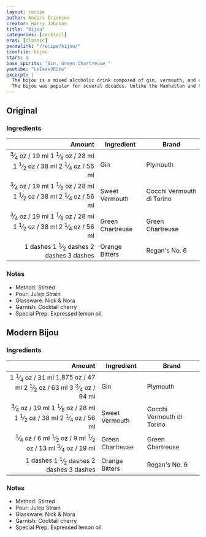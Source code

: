 ```yaml
---
layout: recipe
author: Anders Erickson
creator: Harry Johnson
title: "Bijou"
categories: [cocktail]
eras: [classic]
permalink: "/recipe/bijou/"
iconfile: bijou
stars: 4
base_spirits: "Gin, Green Chartreuse "
youtube: "LeIeaxJR2kw"
excerpt: |
  The bijou is a mixed alcoholic drink composed of gin, vermouth, and chartreuse. This cocktail was invented by Harry Johnson, "the father of professional bartending", who called it bijou because it combined the colors of three jewels, gin for diamond, vermouth for ruby, and chartreuse for emerald. An original-style bijou is made stirred with ice as Johnson's 1900 New and Improved Bartender Manual states "mix well with a spoon and serve." This recipe is also one of the oldest in the manual, dating back to the 1890s.<br><br>
  The bijou was popular for several decades. Unlike the Manhattan and the martini, however, the bijou disappeared after Prohibition. It was rediscovered by "the King of Cocktails" Dale DeGroff in the 1980s, when he stumbled upon the recipe in Johnson's book. While the original cocktail had equal parts of the three ingredients, DeGroff tripled the ratio of gin to vermouth and chartreuse to soften the taste profile. Eventually, his recipe became the standard.
---
```


## Original

### Ingredients

|  Amount | Ingredient       | Brand                     |
| ------: | ---------------- | ------------------------- |
| <span class="onex active"> <sup>3</sup>&frasl;<sub>4</sub> oz  / 19 ml</span> <span class="onehalfx">1 <sup>1</sup>&frasl;<sub>8</sub> oz  / 28 ml</span> <span class="twox">1 <sup>1</sup>&frasl;<sub>2</sub> oz  / 38 ml</span> <span class="threex">2 <sup>1</sup>&frasl;<sub>4</sub> oz  / 56 ml</span>| Gin              | Plymouth                  |
| <span class="onex active"> <sup>3</sup>&frasl;<sub>4</sub> oz  / 19 ml</span> <span class="onehalfx">1 <sup>1</sup>&frasl;<sub>8</sub> oz  / 28 ml</span> <span class="twox">1 <sup>1</sup>&frasl;<sub>2</sub> oz  / 38 ml</span> <span class="threex">2 <sup>1</sup>&frasl;<sub>4</sub> oz  / 56 ml</span>| Sweet Vermouth   | Cocchi Vermouth di Torino |
| <span class="onex active"> <sup>3</sup>&frasl;<sub>4</sub> oz  / 19 ml</span> <span class="onehalfx">1 <sup>1</sup>&frasl;<sub>8</sub> oz  / 28 ml</span> <span class="twox">1 <sup>1</sup>&frasl;<sub>2</sub> oz  / 38 ml</span> <span class="threex">2 <sup>1</sup>&frasl;<sub>4</sub> oz  / 56 ml</span>| Green Chartreuse | Green Chartreuse          |
|  <span class="onex active">1 dashes</span> <span class="onehalfx">1 <sup>1</sup>&frasl;<sub>2</sub> dashes</span> <span class="twox">2 dashes</span> <span class="threex">3 dashes</span>| Orange Bitters   | Regan's No. 6             |

### Notes

- Method: Stirred
- Pour: Julep Strain
- Glassware: Nick & Nora
- Garnish: Cocktail cherry
- Special Prep: Expressed lemon oil.

## Modern Bijou

### Ingredients

|  Amount | Ingredient       | Brand                     |
| ------: | ---------------- | ------------------------- |
| <span class="onex active">1 <sup>1</sup>&frasl;<sub>4</sub> oz  / 31 ml</span> <span class="onehalfx">1.875 oz  / 47 ml</span> <span class="twox">2 <sup>1</sup>&frasl;<sub>2</sub> oz  / 63 ml</span> <span class="threex">3 <sup>3</sup>&frasl;<sub>4</sub> oz  / 94 ml</span>| Gin              | Plymouth                  |
| <span class="onex active"> <sup>3</sup>&frasl;<sub>4</sub> oz  / 19 ml</span> <span class="onehalfx">1 <sup>1</sup>&frasl;<sub>8</sub> oz  / 28 ml</span> <span class="twox">1 <sup>1</sup>&frasl;<sub>2</sub> oz  / 38 ml</span> <span class="threex">2 <sup>1</sup>&frasl;<sub>4</sub> oz  / 56 ml</span>| Sweet Vermouth   | Cocchi Vermouth di Torino |
| <span class="onex active"> <sup>1</sup>&frasl;<sub>4</sub> oz  / 6 ml</span> <span class="onehalfx"> <sup>1</sup>&frasl;<sub>2</sub> oz  / 9 ml</span> <span class="twox"> <sup>1</sup>&frasl;<sub>2</sub> oz  / 13 ml</span> <span class="threex"> <sup>3</sup>&frasl;<sub>4</sub> oz  / 19 ml</span>| Green Chartreuse | Green Chartreuse          |
|  <span class="onex active">1 dashes</span> <span class="onehalfx">1 <sup>1</sup>&frasl;<sub>2</sub> dashes</span> <span class="twox">2 dashes</span> <span class="threex">3 dashes</span>| Orange Bitters   | Regan's No. 6             |

### Notes

- Method: Stirred
- Pour: Julep Strain
- Glassware: Nick & Nora
- Garnish: Cocktail cherry
- Special Prep: Expressed lemon oil.

    
<script type="application/ld+json">
{
  "@context": "https://schema.org",
  "@type": "Recipe",
  "author": {
    "@type": "Person",
    "name": "{{ page.author }}"
    },
  "image": "{%- for page in page.categories limit: 1 %}{% assign cat = site.data.categories | where: "slug", page | first %}{{ site.url }}{{ site.baseurl}}/assets/images/category_{{cat.slug}}.svg{% endfor -%}",
  "description": "{{ page.excerpt | strip_html | replace: '"', "'" }}",
  "recipeIngredient": [
  "0.75 oz Gin ",
  "0.75 oz Sweet Vermouth",
  "0.75 oz Green Chartreuse",
  " 1 dash Orange Bitters"
    ],
  "name": "{{ page.title }}",
  "recipeInstructions": [
    {
      "@type": "HowToStep",
      "text": "- Method: Stirred"
    },
    {
      "@type": "HowToStep",
      "text": "- Pour: Julep Strain"
    },
    {
      "@type": "HowToStep",
      "text": "- Glassware: Nick & Nora"
    },
    {
      "@type": "HowToStep",
      "text": "- Garnish: Cocktail cherry"
    },
    {
      "@type": "HowToStep",
      "text": "- Special Prep: Expressed lemon oil."
    },
    {
      "@type": "HowToStep",
      "text": "## Modern Bijou"
    },
    {
      "@type": "HowToStep",
      "text": "### Ingredients"
    },
    {
      "@type": "HowToStep",
      "text": "|  Amount | Ingredient       | Brand                     |"
    },
    {
      "@type": "HowToStep",
      "text": "| ------: | ---------------- | ------------------------- |"
    },
    {
      "@type": "HowToStep",
      "text": "| 1.25 oz | Gin              | Plymouth                  |"
    },
    {
      "@type": "HowToStep",
      "text": "| 0.75 oz | Sweet Vermouth   | Cocchi Vermouth di Torino |"
    },
    {
      "@type": "HowToStep",
      "text": "| 0.25 oz | Green Chartreuse | Green Chartreuse          |"
    },
    {
      "@type": "HowToStep",
      "text": "|  1 dash | Orange Bitters   | Regan's No. 6             |"
    },
    {
      "@type": "HowToStep",
      "text": "### Notes"
    },
    {
      "@type": "HowToStep",
      "text": "- Method: Stirred"
    },
    {
      "@type": "HowToStep",
      "text": "- Pour: Julep Strain"
    },
    {
      "@type": "HowToStep",
      "text": "- Glassware: Nick & Nora"
    },
    {
      "@type": "HowToStep",
      "text": "- Garnish: Cocktail cherry"
    },
    {
      "@type": "HowToStep",
      "text": "- Special Prep: Expressed lemon oil."
    }
    ],
  "recipeYield": "1 cocktail",
  "recipeCategory": "cocktail",
  {%- if page.stars and site.data.ratings[page.iconfile].ratings -%}"aggregateRating": "{%- include stars_metadata.html %} out of 5",{%- endif -%}
  "recipeCuisine": "global",
  "prepTime": "PT20M",
  "cookTime": "PT15S",
  "keywords": "{{ page.title }}, cocktail, {{ page.eras }}, {%- include category_metadata.html -%}, {%- include spirits_metadata.html -%}"
}
</script>

    